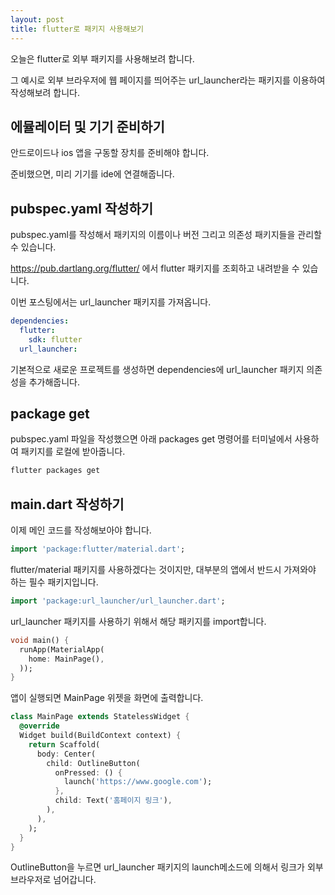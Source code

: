 ```yaml
---
layout: post
title: flutter로 패키지 사용해보기
---
```


오늘은 flutter로 외부 패키지를 사용해보려 합니다.

그 예시로 외부 브라우저에 웹 페이지를 띄어주는 url_launcher라는 패키지를 이용하여 작성해보려 합니다.

## 에뮬레이터 및 기기 준비하기

안드로이드나 ios 앱을 구동할 장치를 준비해야 합니다.

준비했으면, 미리 기기를 ide에 연결해줍니다.

## pubspec.yaml 작성하기

pubspec.yaml를 작성해서 패키지의 이름이나 버전 그리고 의존성 패키지들을 관리할 수 있습니다.

https://pub.dartlang.org/flutter/ 에서 flutter 패키지를 조회하고 내려받을 수 있습니다.

이번 포스팅에서는 url_launcher 패키지를 가져옵니다.

```yaml
dependencies:
  flutter:
    sdk: flutter
  url_launcher:
```

기본적으로 새로운 프로젝트를 생성하면 dependencies에 url_launcher 패키지 의존성을 추가해줍니다.

## package get

pubspec.yaml 파일을 작성했으면 아래 packages get 명령어를 터미널에서 사용하여 패키지를 로컬에 받아줍니다.

```bash
flutter packages get
```

## main.dart 작성하기

이제 메인 코드를 작성해보아야 합니다.

```dart
import 'package:flutter/material.dart';
```

flutter/material 패키지를 사용하겠다는 것이지만, 대부분의 앱에서 반드시 가져와야 하는 필수 패키지입니다.

```dart
import 'package:url_launcher/url_launcher.dart';
```

url_launcher 패키지를 사용하기 위해서 해당 패키지를 import합니다.

```dart
void main() {
  runApp(MaterialApp(
    home: MainPage(),
  ));
}
```

앱이 실행되면 MainPage 위젯을 화면에 출력합니다.

```dart
class MainPage extends StatelessWidget {
  @override
  Widget build(BuildContext context) {
    return Scaffold(
      body: Center(
        child: OutlineButton(
          onPressed: () {
            launch('https://www.google.com');
          },
          child: Text('홈페이지 링크'),
        ),
      ),
    );
  }
}
```

OutlineButton을 누르면 url_launcher 패키지의 launch메소드에 의해서 링크가 외부 브라우저로 넘어갑니다.

